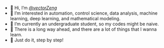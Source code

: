 - 👋 Hi, I’m [*@vectorZeng*](https://vectorzeng.github.io/)
- 👀 I’m interested in automation, control science, data analysis, machine learning, deep learning, and mathematical modeling.
- 🌱 I’m currently an undergraduate student, so my codes might be naive.
- 💞️ There is a long way ahead, and there are a lot of things that I wanna learn.
- 🥰 Just do it, step by step!


<!---
vectorZeng/vectorZeng is a ✨ special ✨ repository because its `README.md` (this file) appears on your GitHub profile.
You can click the Preview link to take a look at your changes.
--->
